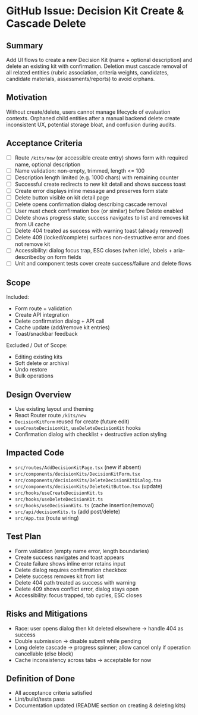 # GitHub Issue: Decision Kit Create & Cascade Delete

## Summary

Add UI flows to create a new Decision Kit (name + optional description) and delete an existing kit with confirmation. Deletion must cascade removal of all related entities (rubric association, criteria weights, candidates, candidate materials, assessments/reports) to avoid orphans.

## Motivation

Without create/delete, users cannot manage lifecycle of evaluation contexts. Orphaned child entities after a manual backend delete create inconsistent UX, potential storage bloat, and confusion during audits.

## Acceptance Criteria

- [ ] Route `/kits/new` (or accessible create entry) shows form with required name, optional description
- [ ] Name validation: non-empty, trimmed, length <= 100
- [ ] Description length limited (e.g. 1000 chars) with remaining counter
- [ ] Successful create redirects to new kit detail and shows success toast
- [ ] Create error displays inline message and preserves form state
- [ ] Delete button visible on kit detail page
- [ ] Delete opens confirmation dialog describing cascade removal
- [ ] User must check confirmation box (or similar) before Delete enabled
- [ ] Delete shows progress state; success navigates to list and removes kit from UI cache
- [ ] Delete 404 treated as success with warning toast (already removed)
- [ ] Delete 409 (locked/complete) surfaces non-destructive error and does not remove kit
- [ ] Accessibility: dialog focus trap, ESC closes (when idle), labels + aria-describedby on form fields
- [ ] Unit and component tests cover create success/failure and delete flows

## Scope

Included:

- Form route + validation
- Create API integration
- Delete confirmation dialog + API call
- Cache update (add/remove kit entries)
- Toast/snackbar feedback

Excluded / Out of Scope:

- Editing existing kits
- Soft delete or archival
- Undo restore
- Bulk operations

## Design Overview

- Use existing layout and theming
- React Router route `/kits/new`
- `DecisionKitForm` reused for create (future edit)
- `useCreateDecisionKit`, `useDeleteDecisionKit` hooks
- Confirmation dialog with checklist + destructive action styling

## Impacted Code

- `src/routes/AddDecisionKitPage.tsx` (new if absent)
- `src/components/decisionKits/DecisionKitForm.tsx`
- `src/components/decisionKits/DeleteDecisionKitDialog.tsx`
- `src/components/decisionKits/DeleteKitButton.tsx` (update)
- `src/hooks/useCreateDecisionKit.ts`
- `src/hooks/useDeleteDecisionKit.ts`
- `src/hooks/useDecisionKits.ts` (cache insertion/removal)
- `src/api/decisionKits.ts` (add post/delete)
- `src/App.tsx` (route wiring)

## Test Plan

- Form validation (empty name error, length boundaries)
- Create success navigates and toast appears
- Create failure shows inline error retains input
- Delete dialog requires confirmation checkbox
- Delete success removes kit from list
- Delete 404 path treated as success with warning
- Delete 409 shows conflict error, dialog stays open
- Accessibility: focus trapped, tab cycles, ESC closes

## Risks and Mitigations

- Race: user opens dialog then kit deleted elsewhere → handle 404 as success
- Double submission → disable submit while pending
- Long delete cascade → progress spinner; allow cancel only if operation cancellable (else block)
- Cache inconsistency across tabs → acceptable for now

## Definition of Done

- All acceptance criteria satisfied
- Lint/build/tests pass
- Documentation updated (README section on creating & deleting kits)
